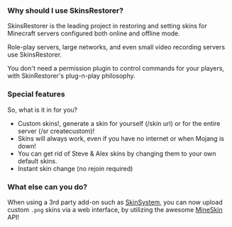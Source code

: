### Why should I use SkinsRestorer?

SkinsRestorer is the leading project in restoring and setting skins for Minecraft servers configured both online and
offline mode.

Role-play servers, large networks, and even small video recording servers use SkinsRestorer.

You don't need a permission plugin to control commands for your players, with SkinRestorer's plug-n-play philosophy.

### Special features

So, what is it in for you?

* Custom skins!, generate a skin for yourself (/skin url) or for the entire server (/sr createcustom)!
* Skins will always work, even if you have no internet or when Mojang is down!
* You can get rid of Steve & Alex skins by changing them to your own default skins.
* Instant skin change (no rejoin required)

### What else can you do?

When using a 3rd party add-on such as [SkinSystem](https://github.com/SkinsRestorer/SkinSystem), you can now upload
custom `.png` skins via a web interface, by utilizing the awesome [MineSkin](https://mineskin.org) API!
